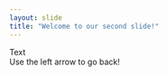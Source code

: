 ```yaml
---
layout: slide
title: "Welcome to our second slide!"
---
```

<div> Text </div>
Use the left arrow to go back!
